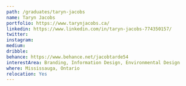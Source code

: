 ```yaml
---
path: /graduates/taryn-jacobs
name: Taryn	Jacobs
portfolio: https://www.tarynjacobs.ca/
linkedin: https://www.linkedin.com/in/taryn-jacobs-774350157/
twitter:
instagram:
medium:
dribble:
behance: https://www.behance.net/jacobtarde54
interestArea: Branding, Information Design, Environmental Design
where: Mississauga, Ontario
relocation: Yes
---
```

